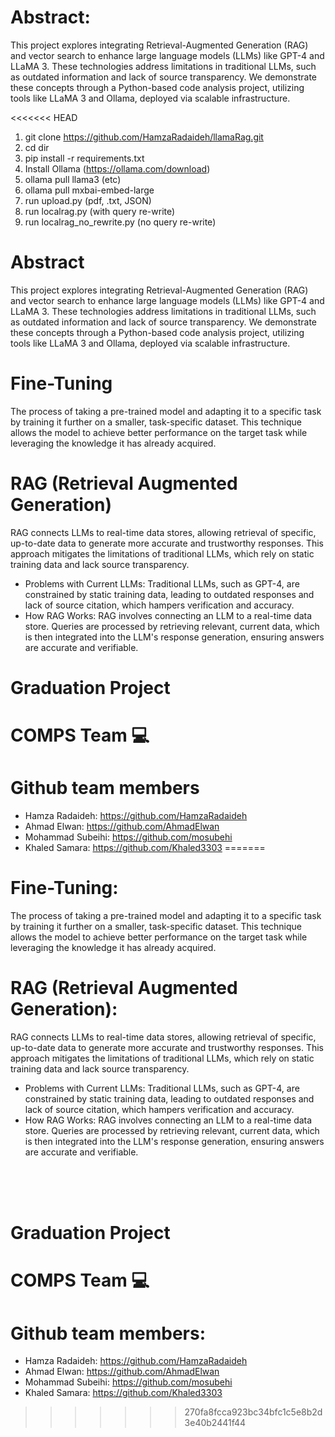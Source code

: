 # Abstract:
This project explores integrating Retrieval-Augmented Generation (RAG) and vector search to enhance large language models (LLMs) like GPT-4 and LLaMA 3. These technologies address limitations in traditional LLMs, such as outdated information and lack of source transparency. We demonstrate these concepts through a Python-based code analysis project, utilizing tools like LLaMA 3 and Ollama, deployed via scalable infrastructure.

<<<<<<< HEAD
1. git clone https://github.com/HamzaRadaideh/llamaRag.git
2. cd dir
3. pip install -r requirements.txt
4. Install Ollama (https://ollama.com/download)
5. ollama pull llama3 (etc)
6. ollama pull mxbai-embed-large
7. run upload.py (pdf, .txt, JSON)
8. run localrag.py (with query re-write)
9. run localrag_no_rewrite.py (no query re-write)

# Abstract

This project explores integrating Retrieval-Augmented Generation (RAG) and vector search to enhance large language models (LLMs) like GPT-4 and LLaMA 3. These technologies address limitations in traditional LLMs, such as outdated information and lack of source transparency. We demonstrate these concepts through a Python-based code analysis project, utilizing tools like LLaMA 3 and Ollama, deployed via scalable infrastructure.

# Fine-Tuning

The process of taking a pre-trained model and adapting it to a specific task by training it further on a smaller, task-specific dataset. This technique allows the model to achieve better performance on the target task while leveraging the knowledge it has already acquired.

# RAG (Retrieval Augmented Generation)

RAG connects LLMs to real-time data stores, allowing retrieval of specific, up-to-date data to generate more accurate and trustworthy responses. This approach mitigates the limitations of traditional LLMs, which rely on static training data and lack source transparency.

* Problems with Current LLMs:
Traditional LLMs, such as GPT-4, are constrained by static training data, leading to outdated responses and lack of source citation, which hampers verification and accuracy.
* How RAG Works:
RAG involves connecting an LLM to a real-time data store. Queries are processed by retrieving relevant, current data, which is then integrated into the LLM's response generation, ensuring answers are accurate and verifiable.

# Graduation Project

# COMPS Team 💻

# Github team members

* Hamza Radaideh: <https://github.com/HamzaRadaideh>
* Ahmad Elwan: <https://github.com/AhmadElwan>
* Mohammad Subeihi: <https://github.com/mosubehi>
* Khaled Samara: <https://github.com/Khaled3303>
=======
# Fine-Tuning:
The process of taking a pre-trained model and adapting it to a specific task by training it further on a smaller, task-specific dataset. This technique allows the model to achieve better performance on the target task while leveraging the knowledge it has already acquired.

# RAG (Retrieval Augmented Generation):
RAG connects LLMs to real-time data stores, allowing retrieval of specific, up-to-date data to generate more accurate and trustworthy responses. This approach mitigates the limitations of traditional LLMs, which rely on static training data and lack source transparency.

* Problems with Current LLMs:
Traditional LLMs, such as GPT-4, are constrained by static training data, leading to outdated responses and lack of source citation, which hampers verification and accuracy.
* How RAG Works:
RAG involves connecting an LLM to a real-time data store. Queries are processed by retrieving relevant, current data, which is then integrated into the LLM's response generation, ensuring answers are accurate and verifiable.


<br>
<br>
<br>


# Graduation Project 

# COMPS Team 💻

# Github team members:

- Hamza Radaideh: https://github.com/HamzaRadaideh
- Ahmad Elwan: https://github.com/AhmadElwan
- Mohammad Subeihi: https://github.com/mosubehi
- Khaled Samara: https://github.com/Khaled3303

>>>>>>> 270fa8fcca923bc34bfc1c5e8b2d3e40b2441f44
